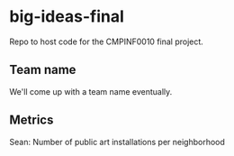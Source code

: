 # big-ideas-final
Repo to host code for the CMPINF0010 final project.

## Team name
We'll come up with a team name eventually.

## Metrics
Sean: Number of public art installations per neighborhood
